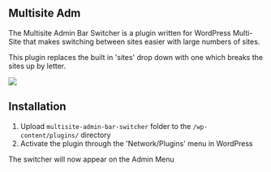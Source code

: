 Multisite Adm
---------------

The Multisite Admin Bar Switcher is a plugin written for WordPress Multi-Site
that makes switching between sites easier with large numbers of sites.

This plugin replaces the built in 'sites' drop down with one which breaks the
sites up by letter.

![](http://s-plugins.wordpress.org/multisite-admin-bar-switcher/assets/screenshot-1.png?rev=669481)

Installation
---------------

1. Upload `multisite-admin-bar-switcher` folder to the `/wp-content/plugins/` directory
2. Activate the plugin through the 'Network/Plugins' menu in WordPress

The switcher will now appear on the Admin Menu
